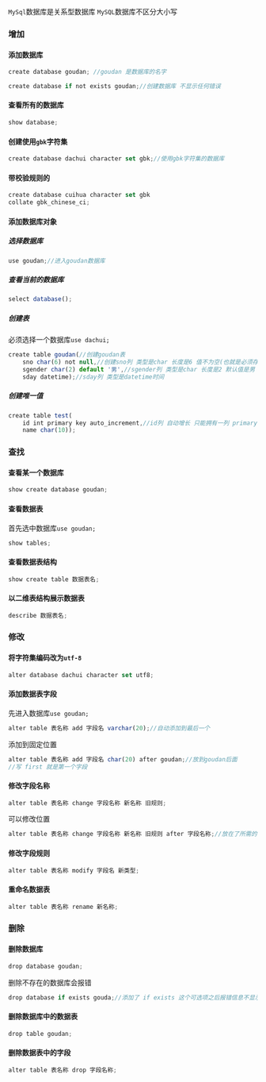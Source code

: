 `MySql`数据库是关系型数据库
`MySQL`数据库不区分大小写

### 增加

#### 添加数据库

```js
create database goudan; //goudan 是数据库的名字
```

```js
create database if not exists goudan;//创建数据库 不显示任何错误
```

#### 查看所有的数据库

````js
show database;
````

#### 创建使用`gbk`字符集

```js
create database dachui character set gbk;//使用gbk字符集的数据库
```

#### 带校验规则的

```js
create database cuihua character set gbk
collate gbk_chinese_ci;
```

#### 添加数据库对象

##### 选择数据库

```js
use goudan;//进入goudan数据库
```

##### 查看当前的数据库

```js
select database();
```

##### 创建表

必须选择一个数据库`use dachui;`

```js
create table goudan(//创建goudan表
    sno char(6) not null,//创建sno列 类型是char 长度是6 值不为空(也就是必须存在)
    sgender char(2) default '男',//sgender列 类型是char 长度是2 默认值是男
    sday datetime);//sday列 类型是datetime时间
```

##### 创建唯一值

```js
create table test(
    id int primary key auto_increment,//id列 自动增长 只能拥有一列 primary key 主键
    name char(10));
```



### 查找

#### 查看某一个数据库

```js
show create database goudan;
```

#### 查看数据表

首先选中数据库`use goudan;`

```js
show tables;
```

#### 查看数据表结构

```js
show create table 数据表名;
```

#### 以二维表结构展示数据表

```js
describe 数据表名;
```

### 修改

#### 将字符集编码改为`utf-8`

```js
alter database dachui character set utf8;
```

#### 添加数据表字段

先进入数据库`use goudan;`

```js
alter table 表名称 add 字段名 varchar(20);//自动添加到最后一个
```

添加到固定位置

```js
alter table 表名称 add 字段名 char(20) after goudan;//放到goudan后面
//写 first 就是第一个字段
```

#### 修改字段名称

```js
alter table 表名称 change 字段名称 新名称 旧规则;
```

可以修改位置

```js
alter table 表名称 change 字段名称 新名称 旧规则 after 字段名称;//放在了所需的字段后面
```

#### 修改字段规则

```js
alter table 表名称 modify 字段名 新类型;
```

#### 重命名数据表

```js
alter table 表名称 rename 新名称;
```



### 删除

#### 删除数据库

```js
drop database goudan;
```

删除不存在的数据库会报错

```js
drop database if exists gouda;//添加了 if exists 这个可选项之后报错信息不显示
```

#### 删除数据库中的数据表

```js
drop table goudan;
```

#### 删除数据表中的字段

```js
alter table 表名称 drop 字段名称;
```




